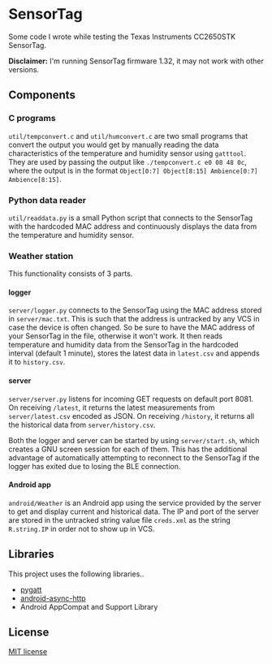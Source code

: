 # SensorTag
Some code I wrote while testing the Texas Instruments CC2650STK SensorTag.

**Disclaimer:** I'm running SensorTag firmware 1.32, it may not work with other versions.

## Components
### C programs
`util/tempconvert.c` and `util/humconvert.c` are two small programs that convert the output you would get by manually reading the data characteristics of the temperature and humidity sensor using `gatttool`. They are used by passing the output like `./tempconvert.c e0 08 48 0c`, where the output is in the format `Object[0:7] Object[8:15] Ambience[0:7] Ambience[8:15]`.

### Python data reader
`util/readdata.py` is a small Python script that connects to the SensorTag with the hardcoded MAC address and continuously displays the data from the temperature and humidity sensor.

### Weather station
This functionality consists of 3 parts.
#### logger
`server/logger.py` connects to the SensorTag using the MAC address stored in `server/mac.txt`. This is such that the address is untracked by any VCS in case the device is often changed. So be sure to have the MAC address of your SensorTag in the file, otherwise it won't work. It then reads temperature and humidity data from the SensorTag in the hardcoded interval (default 1 minute), stores the latest data in `latest.csv` and appends it to `history.csv`.
#### server
`server/server.py` listens for incoming GET requests on default port 8081. On receiving `/latest`, it returns the latest measurements from `server/latest.csv` encoded as JSON. On receiving `/history`, it returns all the historical data from `server/history.csv`.

Both the logger and server can be started by using `server/start.sh`, which creates a GNU screen session for each of them. This has the additional advantage of automatically attempting to reconnect to the SensorTag if the logger has exited due to losing the BLE connection.

#### Android app
`android/Weather` is an Android app using the service provided by the server to get and display current and historical data. The IP and port of the server are stored in the untracked string value file `creds.xml` as the string `R.string.IP` in order not to show up in VCS.

## Libraries
This project uses the following libraries..
* [pygatt](https://github.com/peplin/pygatt)
* [android-async-http](https://github.com/loopj/android-async-http)
* Android AppCompat and Support Library

## License
[MIT license](LICENSE)
